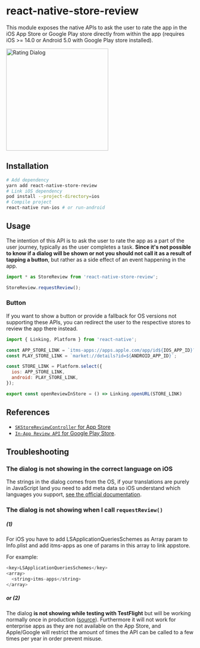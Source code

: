# react-native-store-review

This module exposes the native APIs to ask the user to rate the app in the iOS App Store or Google Play store directly from within the app (requires iOS >= 14.0 or Android 5.0 with Google Play store installed). 

<img width="274" alt="Rating Dialog" src="https://cloud.githubusercontent.com/assets/378279/24377493/d22eb0b8-133f-11e7-9968-44d186a3801f.png">

## Installation

```bash
# Add dependency
yarn add react-native-store-review
# Link iOS dependency
pod install --project-directory=ios
# Compile project
react-native run-ios # or run-android
```

## Usage

The intention of this API is to ask the user to rate the app as a part of the user journey, typically as the user completes a task. **Since it's not possible to know if a dialog will be shown or not you should not call it as a result of tapping a button**, but rather as a side effect of an event happening in the app. 

```js
import * as StoreReview from 'react-native-store-review';

StoreReview.requestReview();
```

### Button

If you want to show a button or provide a fallback for OS versions not supporting these APIs, you can redirect the user to the respective stores to review the app there instead. 

```js
import { Linking, Platform } from 'react-native';

const APP_STORE_LINK = `itms-apps://apps.apple.com/app/id${IOS_APP_ID}?action=write-review`;
const PLAY_STORE_LINK = `market://details?id=${ANDROID_APP_ID}`;

const STORE_LINK = Platform.select({
  ios: APP_STORE_LINK,
  android: PLAY_STORE_LINK,
});

export const openReviewInStore = () => Linking.openURL(STORE_LINK)
```

## References

* [`SKStoreReviewController` for App Store](https://developer.apple.com/documentation/storekit/skstorereviewcontroller/requesting_app_store_reviews) 
* [`In-App Review API` for Google Play Store](https://developer.android.com/guide/playcore/in-app-review).

## Troubleshooting

### The dialog is not showing in the correct language on iOS

The strings in the dialog comes from the OS, if your translations are purely in JavaScript land you need to add meta data so iOS understand which languages you support, [see the official documentation](https://developer.apple.com/documentation/xcode/localization/adding_support_for_languages_and_regions).

### The dialog is not showing when I call `requestReview()`

##### (1)
For iOS you have to add LSApplicationQueriesSchemes as Array param to Info.plist and add itms-apps as one of params in this array to link appstore.

For example:
```js
<key>LSApplicationQueriesSchemes</key>
<array>
  <string>itms-apps</string>
</array>
```

##### or (2)
The dialog **is not showing while testing with TestFlight** but will be working normally once in production ([source](https://stackoverflow.com/questions/46770549/skstorereviewcontroller-requestreview-popup-is-not-showing-in-testflight-build/47048474#47048474)). Furthermore it will not work for enterprise apps as they are not available on the App Store, and Apple/Google will restrict the amount of times the API can be called to a few times per year in order prevent misuse. 
